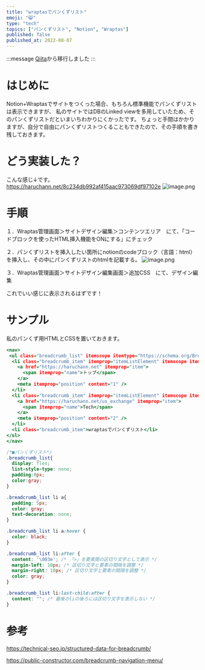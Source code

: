 ```yaml
---
title: "wraptasでパンくずリスト"
emoji: "😸"
type: "tech"
topics: ["パンくずリスト", "Notion", "Wraptas"] 
published: false
published_at: 2022-08-07
---
```


:::message
[Qiita](https://qiita.com/haru0u0)から移行しました
:::

# はじめに
Notion+Wraptasでサイトをつくった場合、もちろん標準機能でパンくずリストは表示できますが、
私のサイトではDBのLinked viewを多用していたため、そのパンくずリストだといまいちわかりにくかったです。
ちょっと手間はかかりますが、自分で自由にパンくずリストつくることもできたので、その手順を書き残しておきます。


# どう実装した？
こんな感じ↓です。
https://haruchann.net/8c234db992af415aac973069df97102e
![image.png](https://qiita-image-store.s3.ap-northeast-1.amazonaws.com/0/2779337/2c44d783-994f-0b3c-68b7-1c303c0a7afb.png)

# 手順
１．Wraptas管理画面＞サイトデザイン編集＞コンテンツエリア　にて、「コードブロックを使ったHTML挿入機能をONにする」にチェック

２．パンくずリストを挿入したい箇所にnotionのcodeブロック（言語：html）を挿入し、その中にパンくずリストのhtmlを記載する。
![image.png](https://qiita-image-store.s3.ap-northeast-1.amazonaws.com/0/2779337/fadb1206-df03-3bc3-6b4a-4dbb42cdf701.png)

３．Wraptas管理画面＞サイトデザイン編集画面＞追加CSS　にて、デザイン編集

これでいい感じに表示されるはずです！

# サンプル
私のパンくず用HTMLとCSSを置いておきます。

~~~html:breadcrumb.html
<nav>
 <ul class="breadcrumb_list" itemscope itemtype="https://schema.org/BreadcrumbList">
  <li class="breadcrumb_item" itemprop="itemListElement" itemscope itemtype="https://schema.org/ListItem">
    <a href="https://haruchann.net" itemprop="item">
      <span itemprop="name">トップ</span>
    </a>
    <meta itemprop="position" content="1" />
  </li>
  <li class="breadcrumb_item" itemprop="itemListElement" itemscope itemtype="https://schema.org/ListItem">
    <a href="https://haruchann.net/us_exchange" itemprop="item">
      <span itemprop="name">Tech</span>
    </a>
    <meta itemprop="position" content="2" />
  </li>
  <li class="breadcrumb_item">wraptasでパンくずリスト</li>
</ul>
</nav>
~~~

~~~css:breadcrumb.css
/*■パンくずリスト*/
.breadcrumb_list{
  display: flex; 
  list-style-type: none; 
  padding:0px;
  color:gray;
}

.breadcrumb_list li a{
  padding: 5px;
  color: gray;
  text-decoration: none;
}

.breadcrumb_list li a:hover {
  color: black;
}

.breadcrumb_list li:after {
  content: '\003e'; /* 「>」を要素間の区切り文字として表示 */
  margin-left: 10px; /* 区切り文字と要素の間隔を調整 */
  margin-right: 10px; /* 区切り文字と要素の間隔を調整 */
  color: gray;
}

.breadcrumb_list li:last-child:after {
  content: ""; /* 最後のliの後ろには区切り文字を表示しない */
}
~~~

# 参考
https://technical-seo.jp/structured-data-for-breadcrumb/

https://public-constructor.com/breadcrumb-navigation-menu/




